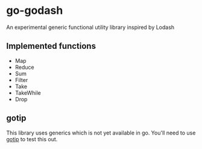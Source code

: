 # go-godash
An experimental generic functional utility library inspired by Lodash

## Implemented functions

* Map
* Reduce
* Sum
* Filter
* Take
* TakeWhile
* Drop

## gotip

This library uses generics which is not yet available in go. You'll need to
use [gotip](https://pkg.go.dev/golang.org/dl/gotip) to test this out.
